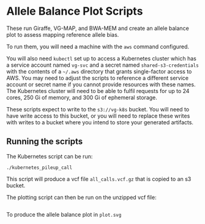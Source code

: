 # Allele Balance Plot Scripts

These run Giraffe, VG-MAP, and BWA-MEM and create an allele balance plot to assess mapping reference allele bias. 

To run them, you will need a machine with the `aws` command configured.

You will also need `kubectl` set up to access a Kubernetes cluster which has a service account named `vg-svc` and a secret named `shared-s3-credentials` with the contents of a `~/.aws` directory that grants single-factor access to AWS. You may need to adjust the scripts to reference a different service account or secret name if you cannot provide resources with these names. The Kubernetes cluster will need to be able to fulfil requests for up to 24 cores, 250 Gi of memory, and 300 Gi of ephemeral storage.

These scripts expect to write to the `s3://vg-k8s` bucket. You will need to have write access to this bucket, or you will need to replace these writes with writes to a bucket where you intend to store your generated artifacts.


## Running the scripts

The Kubernetes script can be run:

```
./kubernetes_pileup_call
```

This script will produce a vcf file `all_calls.vcf.gz` that is copied to an s3 bucket.

The plotting script can then be run on the unzipped vcf file:

```python plot_allele_balance.py all_calls.vcf plot.svg
```

To produce the allele balance plot in `plot.svg`
